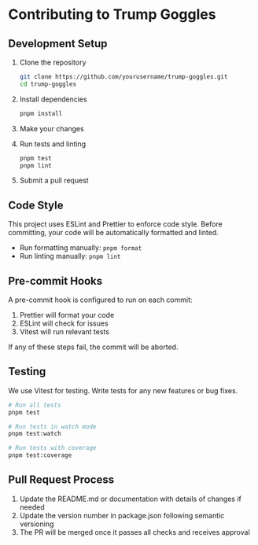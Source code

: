 # Contributing to Trump Goggles

## Development Setup

1. Clone the repository
   ```bash
   git clone https://github.com/yourusername/trump-goggles.git
   cd trump-goggles
   ```

2. Install dependencies
   ```bash
   pnpm install
   ```

3. Make your changes

4. Run tests and linting
   ```bash
   pnpm test
   pnpm lint
   ```

5. Submit a pull request

## Code Style

This project uses ESLint and Prettier to enforce code style. Before committing, your code will be automatically formatted and linted.

- Run formatting manually: `pnpm format`
- Run linting manually: `pnpm lint`

## Pre-commit Hooks

A pre-commit hook is configured to run on each commit:

1. Prettier will format your code
2. ESLint will check for issues
3. Vitest will run relevant tests

If any of these steps fail, the commit will be aborted.

## Testing

We use Vitest for testing. Write tests for any new features or bug fixes.

```bash
# Run all tests
pnpm test

# Run tests in watch mode
pnpm test:watch

# Run tests with coverage
pnpm test:coverage
```

## Pull Request Process

1. Update the README.md or documentation with details of changes if needed
2. Update the version number in package.json following semantic versioning
3. The PR will be merged once it passes all checks and receives approval